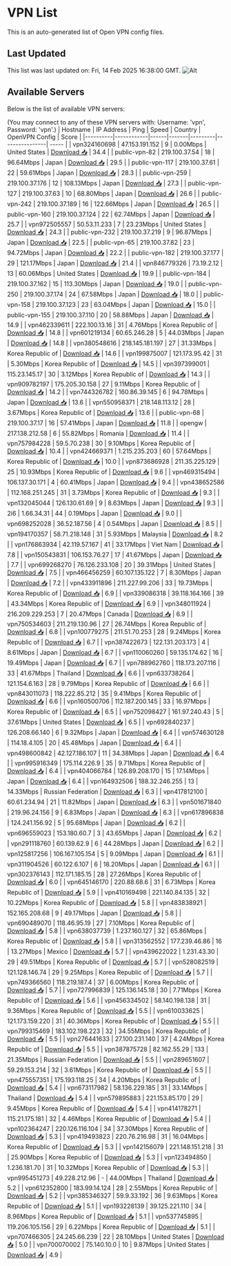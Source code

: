 # VPN List

This is an auto-generated list of Open VPN config files.

## Last Updated

This list was last updated on: Fri, 14 Feb 2025 16:38:00 GMT.
![Alt](https://repobeats.axiom.co/api/embed/186b98318ef1479477931607c1ad7d823f12451f.svg "Repobeats analytics image")

## Available Servers

Below is the list of available VPN servers:

(You may connect to any of these VPN servers with: Username: 'vpn', Password: 'vpn'.)
| Hostname | IP Address | Ping | Speed | Country | OpenVPN Config | Score |
|----------|------------|------|-------|---------|----------------| ----- |
| vpn324160698 | 47.153.191.152 | 9 | 0.00Mbps | United States | [Download 📥](./configs/server_0_US.ovpn) | 34.4 |
| public-vpn-82 | 219.100.37.54 | 18 | 96.64Mbps | Japan | [Download 📥](./configs/server_1_JP.ovpn) | 29.5 |
| public-vpn-117 | 219.100.37.61 | 22 | 59.61Mbps | Japan | [Download 📥](./configs/server_2_JP.ovpn) | 28.3 |
| public-vpn-259 | 219.100.37.176 | 12 | 108.13Mbps | Japan | [Download 📥](./configs/server_3_JP.ovpn) | 27.3 |
| public-vpn-127 | 219.100.37.63 | 10 | 68.80Mbps | Japan | [Download 📥](./configs/server_4_JP.ovpn) | 26.6 |
| public-vpn-242 | 219.100.37.189 | 16 | 122.66Mbps | Japan | [Download 📥](./configs/server_5_JP.ovpn) | 26.5 |
| public-vpn-160 | 219.100.37.124 | 22 | 62.74Mbps | Japan | [Download 📥](./configs/server_6_JP.ovpn) | 25.7 |
| vpn972505557 | 50.53.11.233 | 7 | 23.23Mbps | United States | [Download 📥](./configs/server_7_US.ovpn) | 24.3 |
| public-vpn-232 | 219.100.37.219 | 9 | 96.87Mbps | Japan | [Download 📥](./configs/server_8_JP.ovpn) | 22.5 |
| public-vpn-65 | 219.100.37.82 | 23 | 94.72Mbps | Japan | [Download 📥](./configs/server_9_JP.ovpn) | 22.2 |
| public-vpn-182 | 219.100.37.177 | 29 | 121.17Mbps | Japan | [Download 📥](./configs/server_10_JP.ovpn) | 21.4 |
| vpn846779326 | 73.19.2.12 | 13 | 60.06Mbps | United States | [Download 📥](./configs/server_11_US.ovpn) | 19.9 |
| public-vpn-184 | 219.100.37.162 | 15 | 113.30Mbps | Japan | [Download 📥](./configs/server_12_JP.ovpn) | 19.0 |
| public-vpn-250 | 219.100.37.174 | 24 | 67.58Mbps | Japan | [Download 📥](./configs/server_13_JP.ovpn) | 18.0 |
| public-vpn-158 | 219.100.37.123 | 23 | 63.04Mbps | Japan | [Download 📥](./configs/server_14_JP.ovpn) | 15.0 |
| public-vpn-155 | 219.100.37.110 | 20 | 58.88Mbps | Japan | [Download 📥](./configs/server_15_JP.ovpn) | 14.9 |
| vpn462339611 | 222.100.13.16 | 31 | 4.76Mbps | Korea Republic of | [Download 📥](./configs/server_16_KR.ovpn) | 14.8 |
| vpn601219134 | 60.65.246.28 | 5 | 44.03Mbps | Japan | [Download 📥](./configs/server_17_JP.ovpn) | 14.8 |
| vpn380548616 | 218.145.181.197 | 27 | 31.33Mbps | Korea Republic of | [Download 📥](./configs/server_18_KR.ovpn) | 14.6 |
| vpn199875007 | 121.173.95.42 | 31 | 5.30Mbps | Korea Republic of | [Download 📥](./configs/server_19_KR.ovpn) | 14.5 |
| vpn397399001 | 115.23.145.17 | 30 | 3.12Mbps | Korea Republic of | [Download 📥](./configs/server_20_KR.ovpn) | 14.3 |
| vpn909782197 | 175.205.30.158 | 27 | 9.11Mbps | Korea Republic of | [Download 📥](./configs/server_21_KR.ovpn) | 14.2 |
| vpn744326782 | 160.86.39.145 | 6 | 94.78Mbps | Japan | [Download 📥](./configs/server_22_JP.ovpn) | 13.6 |
| vpn550958371 | 218.148.113.12 | 28 | 3.67Mbps | Korea Republic of | [Download 📥](./configs/server_23_KR.ovpn) | 13.6 |
| public-vpn-68 | 219.100.37.17 | 16 | 57.41Mbps | Japan | [Download 📥](./configs/server_24_JP.ovpn) | 11.8 |
| opengw | 217.138.212.58 | 6 | 55.82Mbps | Romania | [Download 📥](./configs/server_25_RO.ovpn) | 11.4 |
| vpn757984228 | 59.5.70.238 | 30 | 9.10Mbps | Korea Republic of | [Download 📥](./configs/server_26_KR.ovpn) | 10.4 |
| vpn424669371 | 1.215.235.203 | 60 | 57.64Mbps | Korea Republic of | [Download 📥](./configs/server_27_KR.ovpn) | 10.0 |
| vpn873686928 | 211.35.225.129 | 25 | 10.93Mbps | Korea Republic of | [Download 📥](./configs/server_28_KR.ovpn) | 9.6 |
| vpn469315494 | 106.137.30.171 | 4 | 60.41Mbps | Japan | [Download 📥](./configs/server_29_JP.ovpn) | 9.4 |
| vpn438652586 | 112.168.251.245 | 31 | 3.73Mbps | Korea Republic of | [Download 📥](./configs/server_30_KR.ovpn) | 9.3 |
| vpn132045044 | 126.130.61.69 | 9 | 8.63Mbps | Japan | [Download 📥](./configs/server_31_JP.ovpn) | 9.3 |
| 2i6 | 1.66.34.31 | 44 | 0.19Mbps | Japan | [Download 📥](./configs/server_32_JP.ovpn) | 9.0 |
| vpn698252028 | 36.52.187.56 | 4 | 0.54Mbps | Japan | [Download 📥](./configs/server_33_JP.ovpn) | 8.5 |
| vpn194170357 | 58.71.218.148 | 31 | 5.93Mbps | Malaysia | [Download 📥](./configs/server_34_MY.ovpn) | 8.2 |
| vpn176863934 | 42.119.57.167 | 41 | 33.17Mbps | Viet Nam | [Download 📥](./configs/server_35_VN.ovpn) | 7.8 |
| vpn150543831 | 106.153.76.27 | 17 | 41.67Mbps | Japan | [Download 📥](./configs/server_36_JP.ovpn) | 7.7 |
| vpn699268270 | 76.126.233.108 | 20 | 39.31Mbps | United States | [Download 📥](./configs/server_37_US.ovpn) | 7.5 |
| vpn466456259 | 60.107.135.122 | 7 | 8.30Mbps | Japan | [Download 📥](./configs/server_38_JP.ovpn) | 7.2 |
| vpn433911896 | 211.227.99.206 | 33 | 19.73Mbps | Korea Republic of | [Download 📥](./configs/server_39_KR.ovpn) | 6.9 |
| vpn339086318 | 39.118.164.166 | 39 | 43.34Mbps | Korea Republic of | [Download 📥](./configs/server_40_KR.ovpn) | 6.9 |
| vpn348011924 | 216.209.229.253 | 7 | 20.47Mbps | Canada | [Download 📥](./configs/server_41_CA.ovpn) | 6.9 |
| vpn750534603 | 211.219.130.96 | 27 | 26.74Mbps | Korea Republic of | [Download 📥](./configs/server_42_KR.ovpn) | 6.8 |
| vpn100779275 | 211.51.70.253 | 28 | 9.24Mbps | Korea Republic of | [Download 📥](./configs/server_43_KR.ovpn) | 6.7 |
| vpn387422673 | 122.131.203.173 | 4 | 8.61Mbps | Japan | [Download 📥](./configs/server_44_JP.ovpn) | 6.7 |
| vpn110060260 | 59.135.174.62 | 16 | 19.49Mbps | Japan | [Download 📥](./configs/server_45_JP.ovpn) | 6.7 |
| vpn788962760 | 118.173.207.116 | 33 | 41.67Mbps | Thailand | [Download 📥](./configs/server_46_TH.ovpn) | 6.6 |
| vpn633738264 | 121.154.6.163 | 28 | 9.79Mbps | Korea Republic of | [Download 📥](./configs/server_47_KR.ovpn) | 6.6 |
| vpn843011073 | 118.222.85.212 | 35 | 9.41Mbps | Korea Republic of | [Download 📥](./configs/server_48_KR.ovpn) | 6.6 |
| vpn160500706 | 112.187.200.145 | 33 | 16.97Mbps | Korea Republic of | [Download 📥](./configs/server_49_KR.ovpn) | 6.5 |
| vpn752098427 | 161.97.240.43 | 5 | 37.61Mbps | United States | [Download 📥](./configs/server_50_US.ovpn) | 6.5 |
| vpn692840237 | 126.208.66.140 | 6 | 9.32Mbps | Japan | [Download 📥](./configs/server_51_JP.ovpn) | 6.4 |
| vpn574630128 | 114.18.4.105 | 20 | 45.48Mbps | Japan | [Download 📥](./configs/server_52_JP.ovpn) | 6.4 |
| vpn498600842 | 42.127.186.107 | 11 | 34.38Mbps | Japan | [Download 📥](./configs/server_53_JP.ovpn) | 6.4 |
| vpn995916349 | 175.114.226.9 | 35 | 9.71Mbps | Korea Republic of | [Download 📥](./configs/server_54_KR.ovpn) | 6.4 |
| vpn404066784 | 126.89.208.170 | 15 | 17.14Mbps | Japan | [Download 📥](./configs/server_55_JP.ovpn) | 6.4 |
| vpn164932506 | 188.32.246.255 | 13 | 14.33Mbps | Russian Federation | [Download 📥](./configs/server_56_RU.ovpn) | 6.3 |
| vpn417812100 | 60.61.234.94 | 21 | 11.82Mbps | Japan | [Download 📥](./configs/server_57_JP.ovpn) | 6.3 |
| vpn501671840 | 219.96.24.156 | 9 | 6.83Mbps | Japan | [Download 📥](./configs/server_58_JP.ovpn) | 6.3 |
| vpn617896838 | 124.241.156.92 | 5 | 95.68Mbps | Japan | [Download 📥](./configs/server_59_JP.ovpn) | 6.2 |
| vpn696559023 | 153.180.60.7 | 3 | 43.65Mbps | Japan | [Download 📥](./configs/server_60_JP.ovpn) | 6.2 |
| vpn291118760 | 60.139.62.9 | 6 | 44.28Mbps | Japan | [Download 📥](./configs/server_61_JP.ovpn) | 6.2 |
| vpn125817256 | 106.167.105.154 | 5 | 9.09Mbps | Japan | [Download 📥](./configs/server_62_JP.ovpn) | 6.1 |
| vpn311904526 | 60.122.6.107 | 6 | 18.20Mbps | Japan | [Download 📥](./configs/server_63_JP.ovpn) | 6.1 |
| vpn302376143 | 112.171.185.15 | 28 | 27.26Mbps | Korea Republic of | [Download 📥](./configs/server_64_KR.ovpn) | 6.0 |
| vpn645146170 | 220.88.68.6 | 31 | 6.73Mbps | Korea Republic of | [Download 📥](./configs/server_65_KR.ovpn) | 5.9 |
| vpn410169498 | 221.140.84.135 | 32 | 10.22Mbps | Korea Republic of | [Download 📥](./configs/server_66_KR.ovpn) | 5.8 |
| vpn483838921 | 152.165.208.68 | 9 | 49.17Mbps | Japan | [Download 📥](./configs/server_67_JP.ovpn) | 5.8 |
| vpn690489070 | 118.46.95.19 | 27 | 7.10Mbps | Korea Republic of | [Download 📥](./configs/server_68_KR.ovpn) | 5.8 |
| vpn638037739 | 1.237.160.127 | 32 | 65.86Mbps | Korea Republic of | [Download 📥](./configs/server_69_KR.ovpn) | 5.8 |
| vpn313562552 | 177.239.46.86 | 16 | 13.27Mbps | Mexico | [Download 📥](./configs/server_70_MX.ovpn) | 5.7 |
| vpn439622022 | 1.231.43.30 | 29 | 49.51Mbps | Korea Republic of | [Download 📥](./configs/server_71_KR.ovpn) | 5.7 |
| vpn528082519 | 121.128.146.74 | 29 | 9.25Mbps | Korea Republic of | [Download 📥](./configs/server_72_KR.ovpn) | 5.7 |
| vpn749366560 | 118.219.187.4 | 37 | 6.00Mbps | Korea Republic of | [Download 📥](./configs/server_73_KR.ovpn) | 5.7 |
| vpn727996839 | 125.136.145.18 | 30 | 7.71Mbps | Korea Republic of | [Download 📥](./configs/server_74_KR.ovpn) | 5.6 |
| vpn456334502 | 58.140.198.138 | 31 | 9.36Mbps | Korea Republic of | [Download 📥](./configs/server_75_KR.ovpn) | 5.5 |
| vpn610033625 | 121.173.159.220 | 31 | 40.36Mbps | Korea Republic of | [Download 📥](./configs/server_76_KR.ovpn) | 5.5 |
| vpn799315469 | 183.102.198.223 | 32 | 34.55Mbps | Korea Republic of | [Download 📥](./configs/server_77_KR.ovpn) | 5.5 |
| vpn276441633 | 27.100.231.140 | 37 | 4.24Mbps | Korea Republic of | [Download 📥](./configs/server_78_KR.ovpn) | 5.5 |
| vpn387875728 | 82.162.55.29 | 133 | 21.35Mbps | Russian Federation | [Download 📥](./configs/server_79_RU.ovpn) | 5.5 |
| vpn289651607 | 59.29.153.214 | 32 | 3.61Mbps | Korea Republic of | [Download 📥](./configs/server_80_KR.ovpn) | 5.5 |
| vpn475557351 | 175.193.118.25 | 34 | 4.20Mbps | Korea Republic of | [Download 📥](./configs/server_81_KR.ovpn) | 5.4 |
| vpn673117982 | 58.136.229.185 | 31 | 33.14Mbps | Thailand | [Download 📥](./configs/server_82_TH.ovpn) | 5.4 |
| vpn579895883 | 221.153.85.170 | 29 | 9.45Mbps | Korea Republic of | [Download 📥](./configs/server_83_KR.ovpn) | 5.4 |
| vpn414178271 | 115.21.175.181 | 32 | 4.46Mbps | Korea Republic of | [Download 📥](./configs/server_84_KR.ovpn) | 5.4 |
| vpn102364247 | 220.126.116.104 | 34 | 37.30Mbps | Korea Republic of | [Download 📥](./configs/server_85_KR.ovpn) | 5.3 |
| vpn419493823 | 220.76.216.98 | 31 | 16.04Mbps | Korea Republic of | [Download 📥](./configs/server_86_KR.ovpn) | 5.3 |
| vpn142156079 | 221.148.151.218 | 31 | 25.90Mbps | Korea Republic of | [Download 📥](./configs/server_87_KR.ovpn) | 5.3 |
| vpn123494850 | 1.236.181.70 | 31 | 10.32Mbps | Korea Republic of | [Download 📥](./configs/server_88_KR.ovpn) | 5.3 |
| vpn995451273 | 49.228.212.96 | - | 44.00Mbps | Thailand | [Download 📥](./configs/server_89_TH.ovpn) | 5.2 |
| vpn612352800 | 183.99.14.124 | 28 | 2.55Mbps | Korea Republic of | [Download 📥](./configs/server_90_KR.ovpn) | 5.2 |
| vpn385346327 | 59.9.33.192 | 36 | 9.63Mbps | Korea Republic of | [Download 📥](./configs/server_91_KR.ovpn) | 5.1 |
| vpn193228139 | 39.125.221.110 | 34 | 8.96Mbps | Korea Republic of | [Download 📥](./configs/server_92_KR.ovpn) | 5.1 |
| vpn537745895 | 119.206.105.156 | 29 | 6.22Mbps | Korea Republic of | [Download 📥](./configs/server_93_KR.ovpn) | 5.1 |
| vpn707466305 | 24.245.66.239 | 22 | 28.10Mbps | United States | [Download 📥](./configs/server_94_US.ovpn) | 5.0 |
| vpn700070002 | 75.140.10.0 | 10 | 9.87Mbps | United States | [Download 📥](./configs/server_95_US.ovpn) | 4.9 |
